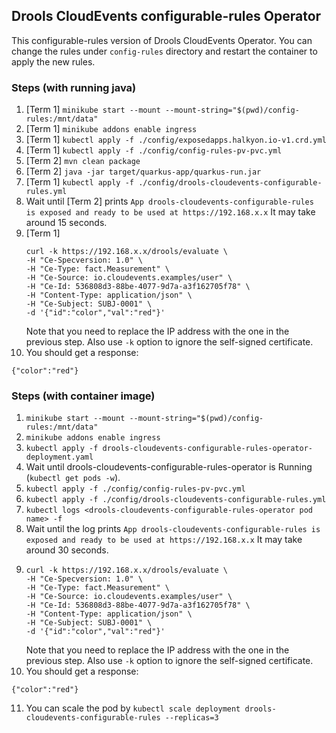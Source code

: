 ## Drools CloudEvents configurable-rules Operator

This configurable-rules version of Drools CloudEvents Operator. You can change the rules under `config-rules` directory and restart the container to apply the new rules.

### Steps (with running java)

1. [Term 1] `minikube start --mount --mount-string="$(pwd)/config-rules:/mnt/data"`
2. [Term 1] `minikube addons enable ingress`
3. [Term 1] `kubectl apply -f ./config/exposedapps.halkyon.io-v1.crd.yml`
4. [Term 1] `kubectl apply -f ./config/config-rules-pv-pvc.yml`
5. [Term 2] `mvn clean package`
6. [Term 2] `java -jar target/quarkus-app/quarkus-run.jar`
7. [Term 1] `kubectl apply -f ./config/drools-cloudevents-configurable-rules.yml`
8. Wait until [Term 2] prints `App drools-cloudevents-configurable-rules is exposed and ready to be used at https://192.168.x.x` It may take around 15 seconds.
9. [Term 1] 
   ```
   curl -k https://192.168.x.x/drools/evaluate \
   -H "Ce-Specversion: 1.0" \
   -H "Ce-Type: fact.Measurement" \
   -H "Ce-Source: io.cloudevents.examples/user" \
   -H "Ce-Id: 536808d3-88be-4077-9d7a-a3f162705f78" \
   -H "Content-Type: application/json" \
   -H "Ce-Subject: SUBJ-0001" \
   -d '{"id":"color","val":"red"}'
   ```
   Note that you need to replace the IP address with the one in the previous step. Also use `-k` option to ignore the self-signed certificate.
10. You should get a response:
   ```
   {"color":"red"}
   ```

### Steps (with container image)

1. `minikube start --mount --mount-string="$(pwd)/config-rules:/mnt/data"`
2. `minikube addons enable ingress`
3. `kubectl apply -f drools-cloudevents-configurable-rules-operator-deployment.yaml`
4. Wait until drools-cloudevents-configurable-rules-operator is Running (`kubectl get pods -w`).
5. `kubectl apply -f ./config/config-rules-pv-pvc.yml`
6. `kubectl apply -f ./config/drools-cloudevents-configurable-rules.yml`
7. `kubectl logs <drools-cloudevents-configurable-rules-operator pod name> -f`
8. Wait until the log prints `App drools-cloudevents-configurable-rules is exposed and ready to be used at https://192.168.x.x` It may take around 30 seconds.
9.
   ```
   curl -k https://192.168.x.x/drools/evaluate \
   -H "Ce-Specversion: 1.0" \
   -H "Ce-Type: fact.Measurement" \
   -H "Ce-Source: io.cloudevents.examples/user" \
   -H "Ce-Id: 536808d3-88be-4077-9d7a-a3f162705f78" \
   -H "Content-Type: application/json" \
   -H "Ce-Subject: SUBJ-0001" \
   -d '{"id":"color","val":"red"}'
   ```
   Note that you need to replace the IP address with the one in the previous step. Also use `-k` option to ignore the self-signed certificate.
10. You should get a response:
   ```
   {"color":"red"}
   ```
11. You can scale the pod by `kubectl scale deployment drools-cloudevents-configurable-rules --replicas=3`
